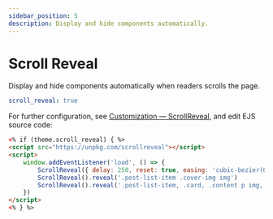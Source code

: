 ```yaml
---
sidebar_position: 5
description: Display and hide components automatically.
---
```


# Scroll Reveal

Display and hide components automatically when readers scrolls the page.

```yaml
scroll_reveal: true
```
For further configuration, see [Customization — ScrollReveal](https://scrollrevealjs.org/guide/customization.html), and edit EJS source code:

```html title=layout/layout.ejs {5-7}
<% if (theme.scroll_reveal) { %>
<script src="https://unpkg.com/scrollreveal"></script>
<script>
    window.addEventListener('load', () => {
        ScrollReveal({ delay: 250, reset: true, easing: 'cubic-bezier(0, 0, 0, 1)' })
        ScrollReveal().reveal('.post-list-item .cover-img img')
        ScrollReveal().reveal('.post-list-item, .card, .content p img, .content .block-large img', { distance: '60px', origin: 'bottom', duration: 800 })
    })
</script>
<% } %>
```

